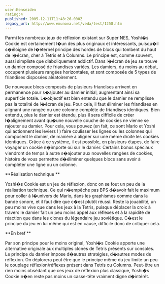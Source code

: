 ```yaml
---
user:Kenseiden
rating:4
published: 2005-12-11T11:48:26.000Z
legacy_url: http://www.emunova.net/veda/test/1258.htm
---
```

Parmi les nombreux jeux de réflexion existant sur Super NES, Yoshi�s Cookie est certainement l�un des plus originaux et intéressants, puisqu�il s�éloigne de l�éternel principe des hordes de blocs qui tombent du haut de l�écran, cher à Tetris et à Columns. Le principe est, comme souvent, aussi simpliste que diaboliquement addictif. Dans l�écran de jeu se trouve un damier composé de friandises variées. Les damiers, du moins au début, occupent plusieurs rangées horizontales, et sont composée de 5 types de friandises disposées aléatoirement.   

  

De nouveaux blocs composés de plusieurs friandises arrivent en permanence pour s�ajouter au damier initial, augmentant ainsi sa superficie totale. L�objectif est bien entendu que le damier ne remplisse pas la totalité de l�écran de jeu. Pour cela, il faut éliminer les friandises en alignant une rangée ou une colonne complète de friandises identiques. Bien entendu, plus le damier est étendu, plus il sera difficile de créer l�alignement avant qu�une nouvelle couche de cookies ne vienne se rajouter au damier. Pour cela, vous pouvez (en fait, ce sont Mario et Yoshi qui actionnent les leviers ! ) faire coulisser les lignes ou les colonnes qui composent le damier, de manière à aligner sur une même droite les cookies identiques. Grâce à ce système, il est possible, en plusieurs étapes, de faire voyager un cookie n�importe où sur le damier. Certains bonus spéciaux viendront de temps à autre s�ajouter aux nouvelles rangées de cookies, histoire de vous permettre d�éliminer quelques blocs sans avoir à compléter une ligne ou un colonne.   

  

**Réalisation technique **   

  

Yoshi�s Cookie est un jeu de réflexion, donc on se fout un peu de la réalisation technique. Ce qui n�empêche pas BPS d�avoir fait le maximum pour coller à l�univers de Mario, dans les graphismes comme dans la bande sonore, et il faut dire que c�est plutôt réussi. Reste la jouabilité, un peu moins vive que dans les jeux à la Tetris, puisque déplacer la croix à travers le damier fait un peu moins appel aux réflexes et à la rapidité de réaction que dans les clones du légendaire jeu soviétique. C�est le principe du jeu en lui même qui est en cause, difficile donc de critiquer cela.   

  

**En bref **   

  

Par son principe pour le moins original, Yoshi�s Cookie apporte une alternative originale aux multiples clones de Tetris présents sur consoles. Le principe du damier impose d�autres stratégies, d�autres modes de réflexion. On déplorera peut être que le principe même du jeu limite un peu le couplage réflexion/réflexes présent dans Tetris ou Columns. Peut-être un rien moins obsédant que ces jeux de réflexion plus classique, Yoshi�s Cookie n�en reste pas moins un casse-tête vraiment digne d�intérêt.